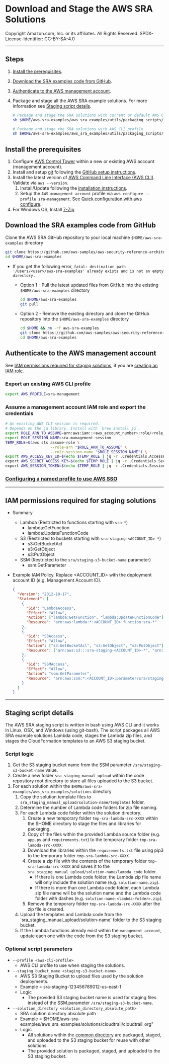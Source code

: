 # Download and Stage the AWS SRA Solutions<!-- omit in toc -->

Copyright Amazon.com, Inc. or its affiliates. All Rights Reserved. SPDX-License-Identifier: CC-BY-SA-4.0

---

## Steps<!-- omit in toc -->

1. [Install the prerequisites](#install-the-prerequisites).
2. [Download the SRA examples code from GitHub](#download-the-sra-examples-code-from-github).
3. [Authenticate to the AWS management account](#authenticate-to-the-aws-management-account).
4. Package and stage all the AWS SRA example solutions. For more information see [Staging script details](#staging-script-details).
   <!-- markdownlint-disable-next-line MD031 -->

   ```bash
   # Package and stage the SRA solutions with current or default AWS CLI profile
   sh $HOME/aws-sra-examples/aws_sra_examples/utils/packaging_scripts/stage_solution.sh
   ```

   ```bash
   # Package and stage the SRA solutions with AWS CLI profile
   sh $HOME/aws-sra-examples/aws_sra_examples/utils/packaging_scripts/stage_solution.sh --profile <AWS_MANAGEMENT_ACCOUNT_PROFILE>
   ```

## Install the prerequisites<!-- omit in toc -->

1. Configure [AWS Control Tower](https://docs.aws.amazon.com/controltower/latest/userguide/getting-started-with-control-tower.html) within a new or existing AWS account (management account).
2. Install and setup [git](https://git-scm.com/downloads) following the [GitHub setup instructions](https://docs.github.com/en/get-started/quickstart/set-up-git).
3. Install the latest version of [AWS Command Line Interface (AWS CLI)](https://docs.aws.amazon.com/cli/latest/userguide/cli-chap-welcome.html). Validate via `aws --version`.
   1. Install/Update following the [installation instructions](https://docs.aws.amazon.com/cli/latest/userguide/getting-started-install.html).
   2. Setup the `AWS management account` profile via `aws configure --profile sra-management`. See
      [Quick configuration with aws configure](https://docs.aws.amazon.com/cli/latest/userguide/cli-configure-quickstart.html#cli-configure-quickstart-config).
4. For Windows OS, Install [7-Zip](https://www.7-zip.org/)

## Download the SRA examples code from GitHub<!-- omit in toc -->

Clone the AWS SRA GitHub repository to your local machine `$HOME/aws-sra-examples` directory

```bash
git clone https://github.com/aws-samples/aws-security-reference-architecture-examples.git $HOME/aws-sra-examples
cd $HOME/aws-sra-examples
```

- If you get the following error, `fatal: destination path '/Users/<user>/aws-sra-examples' already exists and is not an empty directory.`

  - Option 1 - Pull the latest updated files from GitHub into the existing `$HOME/aws-sra-examples` directory

    ```bash
    cd $HOME/aws-sra-examples
    git pull
    ```

  - Option 2 - Remove the existing directory and clone the GitHub repository into the `$HOME/aws-sra-examples` directory

    ```bash
    cd $HOME && rm -rf aws-sra-examples
    git clone https://github.com/aws-samples/aws-security-reference-architecture-examples.git $HOME/aws-sra-examples
    cd $HOME/aws-sra-examples
    ```

## Authenticate to the AWS management account<!-- omit in toc -->

See [IAM permissions required for staging solutions](#iam-permissions-required-for-staging-solutions), if you are [creating an IAM role](https://docs.aws.amazon.com/IAM/latest/UserGuide/id_roles_create_for-user.html#roles-creatingrole-user-console).

### Export an existing AWS CLI profile<!-- omit in toc -->

```bash
export AWS_PROFILE=sra-management
```

### Assume a management account IAM role and export the credentials<!-- omit in toc -->

```bash
# An existing AWS CLI session is required.
# Depends on the jq library. Install with `brew install jq`.
export ROLE_ARN_TO_ASSUME=arn:aws:iam::<aws_account_number>:role/<role_name>
export ROLE_SESSION_NAME=sra-management-session
TEMP_ROLE=$(aws sts assume-role \
                    --role-arn "$ROLE_ARN_TO_ASSUME" \
                    --role-session-name "$ROLE_SESSION_NAME") \
export AWS_ACCESS_KEY_ID=$(echo $TEMP_ROLE | jq -r .Credentials.AccessKeyId) \
export AWS_SECRET_ACCESS_KEY=$(echo $TEMP_ROLE | jq -r .Credentials.SecretAccessKey) \
export AWS_SESSION_TOKEN=$(echo $TEMP_ROLE | jq -r .Credentials.SessionToken)
```

### [Configuring a named profile to use AWS SSO](https://docs.aws.amazon.com/cli/latest/userguide/cli-configure-sso.html#sso-configure-profile)

---

## IAM permissions required for staging solutions<!-- omit in toc -->

- Summary
  - Lambda (Restricted to functions starting with `sra-*`)
    - lambda:GetFunction
    - lambda:UpdateFunctionCode
  - S3 (Restricted to buckets starting with `sra-staging-<ACCOUNT_ID>-*`)
    - s3:GetBucketAcl
    - s3:GetObject
    - s3:PutObject
  - SSM (Restricted to the `sra/staging-s3-bucket-name` parameter)
    - ssm:GetParameter
- Example IAM Policy. Replace <ACCOUNT_ID> with the deployment account ID (e.g. Management Account ID).

  ```json
  {
    "Version": "2012-10-17",
    "Statement": [
      {
        "Sid": "LambdaAccess",
        "Effect": "Allow",
        "Action": ["lambda:GetFunction", "lambda:UpdateFunctionCode"],
        "Resource": "arn:aws:lambda:*:<ACCOUNT_ID>:function:sra-*"
      },
      {
        "Sid": "S3Access",
        "Effect": "Allow",
        "Action": ["s3:GetBucketAcl", "s3:GetObject", "s3:PutObject"],
        "Resource": ["arn:aws:s3:::sra-staging-<ACCOUNT_ID>-*", "arn:aws:s3:::sra-staging-<ACCOUNT_ID>-*/*"]
      },
      {
        "Sid": "SSMAccess",
        "Effect": "Allow",
        "Action": "ssm:GetParameter",
        "Resource": "arn:aws:ssm:*:<ACCOUNT_ID>:parameter/sra/staging-s3-bucket-name"
      }
    ]
  }
  ```

---

## Staging script details<!-- omit in toc -->

The AWS SRA staging script is written in bash using AWS CLI and it works in Linux, OSX, and Windows (using git-bash). The script packages all AWS SRA example solutions Lambda code, stages the Lambda zip files, and stages the CloudFormation templates
to an AWS S3 staging bucket.

### Script logic<!-- omit in toc -->

1. Get the S3 staging bucket name from the SSM parameter `/sra/staging-s3-bucket-name` value.
2. Create a new folder `sra_staging_manual_upload` within the code repository root directory to store all files uploaded to the S3 bucket.
3. For each solution within the `$HOME/aws-sra-examples/aws_sra_examples/solutions` directory
   1. Copy the solution template files to `sra_staging_manual_upload/solution-name/templates` folder.
   2. Determine the number of Lambda code folders for zip file naming.
   3. For each Lambda code folder within the solution directory.
      1. Create a new temporary folder `tmp-sra-lambda-src-XXXX` within the $HOME directory to stage the files and libraries for packaging.
      2. Copy of the files within the provided Lambda source folder (e.g. `app.py` and `requirements.txt`) to the temporary folder `tmp-sra-lambda-src-XXXX`.
      3. Download the libraries within the `requirements.txt` file using pip3 to the temporary folder `tmp-sra-lambda-src-XXXX`.
      4. Create a zip file with the contents of the temporary folder `tmp-sra-lambda-src-XXXX` and saves it to the `sra_staging_manual_upload/solution-name/lambda_code` folder.
         - If there is one Lambda code folder, the Lambda zip file name will only include the solution name (e.g. `solution-name.zip`).
         - If there is more than one Lambda code folder, each Lambda zip file name will be the solution name and the Lambda code folder with dashes (e.g. `solution-name-<lambda-folder>.zip`).
      5. Remove the temporary folder `tmp-sra-lambda-src-XXXX` after the zip file is created.
   4. Upload the templates and Lambda code from the `sra_staging_manual_upload/solution-name' folder to the S3 staging bucket.
   5. If the Lambda functions already exist within the `management account`, update each one with the code from the S3 staging bucket.

### Optional script parameters<!-- omit in toc -->

- `--profile <aws-cli-profile>`
  - AWS CLI profile to use when staging the solutions.
- `--staging_bucket_name <staging-s3-bucket-name>`
  - AWS S3 Staging Bucket to upload files used by the solution deployments.
  - Example = sra-staging-123456789012-us-east-1
  - Logic
    - The provided S3 staging bucket name is used for staging files instead of the SSM.parameter `/sra/staging-s3-bucket-name`.
- `--solution_directory <solution_directory_absolute_path>`
  - SRA solution directory absolute path
  - Example = $HOME/aws-sra-examples/aws_sra_examples/solutions/cloudtrail/cloudtrail_org"
  - Logic
    - All solutions within the [common directory](../solutions/common) are packaged, staged, and uploaded to the S3 staging bucket for reuse with other solutions.
    - The provided solution is packaged, staged, and uploaded to the S3 staging bucket.
